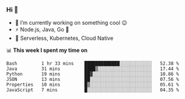 ### Hi 👋

<!--
**nodejh/nodejh** is a ✨ _special_ ✨ repository because its `README.md` (this file) appears on your GitHub profile.

Here are some ideas to get you started:

- 🔭 I’m currently working on ...
- 🌱 I’m currently learning ...
- 👯 I’m looking to collaborate on ...
- 🤔 I’m looking for help with ...
- 💬 Ask me about ...
- 📫 How to reach me: ...
- 😄 Pronouns: ...
- ⚡ Fun fact: ...
-->

- 🔭 I’m currently working on something cool :wink:
- ⚡ Node.js, Java, Go :thought_balloon:
- 🤖 Serverless, Kubernetes, Cloud Native

📊 **This week I spent my time on**

<!--START_SECTION:waka-->

```text
Bash         1 hr 33 mins    █████████████░░░░░░░░░░░░   52.38 %
Java         31 mins         ████▒░░░░░░░░░░░░░░░░░░░░   17.44 %
Python       19 mins         ██▓░░░░░░░░░░░░░░░░░░░░░░   10.86 %
JSON         13 mins         ██░░░░░░░░░░░░░░░░░░░░░░░   07.56 %
Properties   10 mins         █▒░░░░░░░░░░░░░░░░░░░░░░░   05.61 %
JavaScript   7 mins          █░░░░░░░░░░░░░░░░░░░░░░░░   04.35 %
```

<!--END_SECTION:waka-->


<!--
:traffic_light: **Visitors**

![visitors](https://visitor-badge.glitch.me/badge?page_id=nodejh.nodejh)
-->
